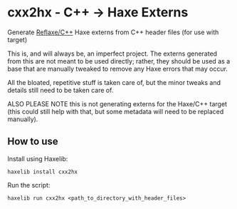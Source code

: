 # cxx2hx - C++ -> Haxe Externs

Generate [Reflaxe/C++](https://github.com/RobertBorghese/reflaxe.CPP) Haxe externs from C++ header files (for use with target)

This is, and will always be, an imperfect project. The externs generated from this are not meant to be used directly; rather, they should be used as a base that are manually tweaked to remove any Haxe errors that may occur.

All the bloated, repetitive stuff is taken care of, but the minor tweaks and details still need to be taken care of.

ALSO PLEASE NOTE this is not generating externs for the Haxe/C++ target (this could still help with that, but some metadata will need to be replaced manually).

## How to use

Install using Haxelib:

```
haxelib install cxx2hx
```

Run the script:

```
haxelib run cxx2hx <path_to_directory_with_header_files>
```
